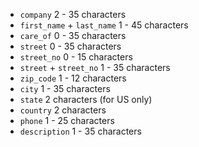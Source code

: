 * ```company``` 2 - 35 characters
* ```first_name``` + ```last_name``` 1 - 45 characters
* ```care_of``` 0 - 35 characters
* ```street``` 0 - 35 characters
* ```street_no``` 0 - 15 characters
* ```street``` + ```street_no``` 1 - 35 characters
* ```zip_code``` 1 - 12 characters
* ```city``` 1 - 35 characters
* ```state``` 2 characters (for US only)
* ```country``` 2 characters
* ```phone``` 1 - 25 characters
* ```description``` 1 - 35 characters
